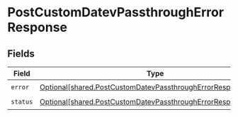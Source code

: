 # PostCustomDatevPassthroughErrorResponse


## Fields

| Field                                                                                                                                      | Type                                                                                                                                       | Required                                                                                                                                   | Description                                                                                                                                |
| ------------------------------------------------------------------------------------------------------------------------------------------ | ------------------------------------------------------------------------------------------------------------------------------------------ | ------------------------------------------------------------------------------------------------------------------------------------------ | ------------------------------------------------------------------------------------------------------------------------------------------ |
| `error`                                                                                                                                    | [Optional[shared.PostCustomDatevPassthroughErrorResponseError]](undefined/models/shared/postcustomdatevpassthrougherrorresponseerror.md)   | :heavy_check_mark:                                                                                                                         | N/A                                                                                                                                        |
| `status`                                                                                                                                   | [Optional[shared.PostCustomDatevPassthroughErrorResponseStatus]](undefined/models/shared/postcustomdatevpassthrougherrorresponsestatus.md) | :heavy_check_mark:                                                                                                                         | N/A                                                                                                                                        |